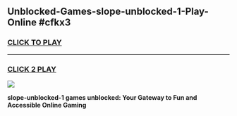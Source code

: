 
## Unblocked-Games-slope-unblocked-1-Play-Online #cfkx3
<h3>
<a href="https://news.freeplayer.one?title=slope-unblocked-1&ref=3">CLICK TO PLAY</a></h3>
<hr>

<h3>
<a href="https://news.freeplayer.one?title=slope-unblocked-1&ref=3">CLICK 2 PLAY</a>
  
</h3>

<a href="https://news.freeplayer.one?title=slope-unblocked-1&ref=3"><img src="https://clearcache.store/games.png"></a>


**slope-unblocked-1 games unblocked: Your Gateway to Fun and Accessible Online Gaming**
